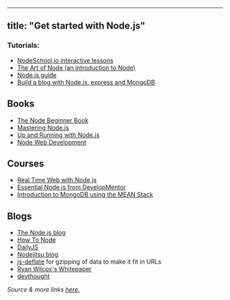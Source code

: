 
---
title: "Get started with Node.js"
---

### Tutorials:

*   [NodeSchool.io interactive lessons](http://nodeschool.io/)
*   [The Art of Node (an introduction to Node)](https://github.com/maxogden/art-of-node/#the-art-of-node)
*   [Node.js guide](http://nodeguide.com/)
*   [Build a blog with Node.js, express and MongoDB](http://howtonode.org/express-mongodb)

## Books

*   [The Node Beginner Book](http://nodebeginner.org/)
*   [Mastering Node.js](https://github.com/visionmedia/masteringnode)
*   [Up and Running with Node.js](http://chimera.labs.oreilly.com/books/1234000001808/index.html)
*   [Node Web Development](https://www.packtpub.com/web-development/node-web-development)

## Courses

*   [Real Time Web with Node.js](http://node.codeschool.com/)
*   [Essential Node.js from DevelopMentor](http://www.globalknowledge.co.uk/courses/it-subjects/application-development/)
*   [Introduction to MongoDB using the MEAN Stack](https://www.edx.org/course/introduction-mongodb-using-mean-stack-mongodbx-m101x-0)

## Blogs

*   [The Node.js blog](http://blog.nodejs.org/)
*   [How To Node](http://howtonode.org/)
*   [DailyJS](http://dailyjs.com/)
*   [Nodejitsu blog](http://blog.nodejitsu.com/)
*   [js-deflate](https://github.com/dankogai/js-deflate) for gzipping of data to make it fit in URLs
*   [Ryan Wilcox's Whitepaper](http://www.wilcoxd.com/whitepapers/node_js/)
*   [devthought](http://www.devthought.com/)

_Source & more links [here.](http://stackoverflow.com/questions/2353818/how-do-i-get-started-with-node-js/5511507#5511507)_
